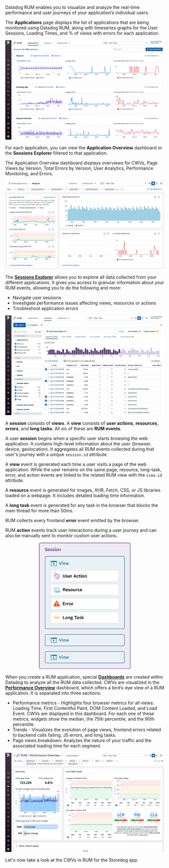 Datadog RUM enables you to visualize and analyze the real-time performance and user journeys of your application’s individual users.

The **Applications** page displays the list of applications that are being monitored using Datadog RUM, along with timeseries graphs for the User Sessions, Loading Times, and % of views with errors for each application.

![applications-page](assets/applications-page.png)

For each application, you can view the **Application Overview** dashboard or the **Sessions Explorer** filtered to that application.

The Application Overview dashboard displays overviews for CWVs, Page Views by Version, Total Errors by Version, User Analytics, Performance Monitoring, and Errors.

![rum-shopist-appdash](assets/rum-shopist-appdash.png) 

The <a href="https://docs.datadoghq.com/real_user_monitoring/explorer/" target="_blank">**Sessions Explorer**</a> allows you to explore all data collected from your different applications. It gives you access to granular information about your RUM events, allowing you to do the following and more:
- Navigate user sessions
- Investigate performance issues affecting views, resources or actions
- Troubleshoot application errors

![rum-explorer](assets/rum-explorer.png)

A **session** consists of **views**. A **view** consists of **user actions**, **resources**, **errors**, and **long tasks**. All six of these are **RUM events**.

A user **session** begins when a specific user starts browsing the web application. It contains high-level information about the user (browser, device, geolocation). It aggregates all RUM events collected during that user's journey with a unique `session.id` attribute.

A **view** event is generated each time a user visits a page of the web application. While the user remains on the same page, resource, long-task, error, and action events are linked to the related RUM view with the `view.id` attribute.

A **resource** event is generated for images, XHR, Fetch, CSS, or JS libraries loaded on a webpage. It includes detailed loading time information.

A **long task** event is generated for any task in the browser that blocks the main thread for more than 50ms.

RUM collects every frontend **error** event emitted by the browser.

RUM **action** events track user interactions during a user journey and can also be manually sent to monitor custom user actions.

<p style="text-align:center;"><img src="assets/rumevent-hierarchy.png" style="width:290px;height:400px;"></p>

When you create a RUM application, special <a href="https://docs.datadoghq.com/real_user_monitoring/dashboards/" target="_blank">**Dashboards**</a> are created within Datadog to analyze all the RUM data collected. CWVs are visualized in the <a href="https://docs.datadoghq.com/real_user_monitoring/dashboards/performance_overview_dashboard" target="_blank">**Performance Overview**</a> dashboard, which offers a bird’s-eye view of a RUM application. It is separated into three sections:
- Performance metrics - Highlights four browser metrics for all views: Loading Time, First Contentful Paint, DOM Content Loaded, and Load Event. CWVs are displayed in this dashboard. For each one of these metrics, widgets show the median, the 75th percentile, and the 90th percentile.
- Trends - Visualizes the evolution of page views, frontend errors related to backend calls failing, JS errors, and long tasks.
- Page views breakdown: Analyzes the nature of your traffic and the associated loading time for each segment.

![performance-overview](assets/performance-overview.png)

Let's now take a look at the CWVs in RUM for the Storedog app.